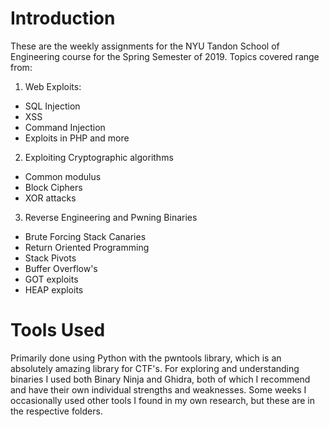 # Introduction
These are the weekly assignments for the NYU Tandon School of Engineering course for the Spring Semester of 2019. Topics covered range from:
1. Web Exploits:
 * SQL Injection
 * XSS
 * Command Injection
 * Exploits in PHP and more
2. Exploiting Cryptographic algorithms
 * Common modulus
 * Block Ciphers
 * XOR attacks
3. Reverse Engineering and Pwning Binaries
 * Brute Forcing Stack Canaries
 * Return Oriented Programming
 * Stack Pivots
 * Buffer Overflow's
 * GOT exploits
 * HEAP exploits

# Tools Used
Primarily done using Python with the pwntools library, which is an absolutely amazing library for CTF's. For exploring and understanding binaries I used both Binary Ninja and Ghidra, both of which I recommend and have their own individual strengths and weaknesses. Some weeks I occasionally used other tools I found in my own research, but these are in the respective folders.
